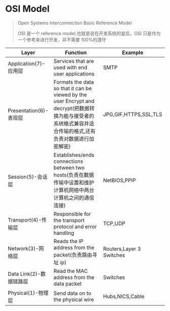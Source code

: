 # OSI Model

> Open Systems Interconnection Basic Reference Model
>
> OSI 是一个 reference model,也就是说在开发系统的是后，OSI 只是作为一个参考来进行开发，并不需要 100%的遵守

| Layer                   | Function                                                                                                                                                   | Example                  |
| ----------------------- | ---------------------------------------------------------------------------------------------------------------------------------------------------------- | ------------------------ |
| Application(7)-应用层   | Services that are used with end user applications                                                                                                          | SMTP                     |
| Presentation(6)-表现层  | Formats the data so that it can be viewed by the user Encrypt and decrypt(把数据转换为能与接受者的系统格式兼容并适合传输的格式,还有负责对数据进行加密解密) | JPG,GIF,HTTPS,SSL,TLS    |
| Session(5)-会话层       | Establishes/ends connections between two hosts(负责在数据传输中设置和维护计算机网络中两台计算机之间的通信连接)                                             | NetBIOS,PPIP             |
| Transport(4)-传输层     | Responsible for the transport protocol and error handling                                                                                                  | TCP,UDP                  |
| Network(3)-网络层       | Reads the IP address from the packet(负责路由寻址 ip)                                                                                                      | Routers,Layer 3 Switches |
| Data Link(2)-数据链路层 | Read the MAC address from the data packet                                                                                                                  | Switches                 |
| Physical(1)-物理层      | Send data on to the physical wire                                                                                                                          | Hubs,NICS,Cable          |

